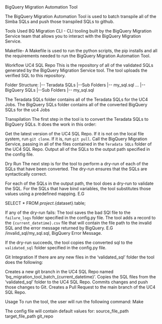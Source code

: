 BigQuery Migration Automation Tool

The BigQuery Migration Automation Tool is used to batch transpile all of the Simba SQLs and push those transpiled SQLs to github.

Tools Used
BQ Migration CLI - CLI tooling built by the BigQuery Migration Service team that allows you to interact with the BigQuery Migration Service.

Makefile- A Makefile is used to run the python scripts, the pip installs and all the requirements needed to run the BigQuery Migration Automation Tool.

Workflow
UC4 SQL Repo
This is the repository of all of the validated SQLs generated by the BigQuery Migration Service tool. The tool uploads the verified SQL to this repository.

Folder Structure:
|-- Teradata SQLs
    |--Sub Folders
        |-- my_sql.sql
        … 
|-- BigQuery SQLs
    |--Sub Folders
        |-- my_sql.sql

The Teradata SQLs folder contains all of the Teradata SQLs for the UC4 Jobs.
The BigQuery SQLs folder contains all of the converted BigQuery SQLs for the uc4 Jobs

Transpilation
The first step in the tool is to convert the Teradata SQLs to BigQuery SQLs. It does the work in this order:

Get the latest version of the UC4 SQL Repo.
If it is not on the local file system, run `git clone`.
If it is, run `git pull`.
Call the BigQuery Migration Service, passing in all of the files contained in the `Teradata SQLs` folder of the UC4 SQL Repo.
Output all of the SQLs to the output path specified in the config file. 

Dry Run
The next step is for the tool to perform a dry-run of each of the SQLs that have been converted. The dry-run ensures that the SQLs are syntactically correct.

For each of the SQLs in the output path, the tool does a dry-run to validate the SQL.
For the SQLs that have bind variables, the tool substitutes those values using a predefined mapping. E.G

SELECT * FROM ${project}.${dataset}.table;

If any of the dry-run fails:
The tool saves the bad SQl file to the `failure_logs` folder specified in the config.py file.
The tool adds a record to the `{current_datetime}.csv` file that will contain the file path to the invalid SQL and the error message returned by BigQuery. E.G
/invalid_sql/my_sql.sql, BigQuery Error Message.

If the dry-run succeeds, the tool copies the converted sql to the `validated_sql` folder specified in the config.py file.

Git Integration
If there are any new files in the ‘validated_sql’ folder the tool does the following:

Creates a new git branch in the UC4 SQL Repo named ‘bq_migration_tool_batch_{current_datetime}’.
Copies the SQL files from the ‘validated_sql’ folder to the UC4 SQL Repo. 
Commits changes and push those changes to Git.
Creates a Pull Request to the main branch of the UC4 SQL Repo.

Usage
To run the tool, the user will run the following command:
Make

The config file will contain default values for:
source_file_path
target_file_path
git_repo 


